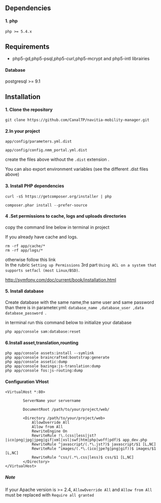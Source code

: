 
<h2>Dependencies</h2>

 <h4>1. php</h4>

 	php >= 5.4.x


<h2>Requirements</h2>
<ul>
	<li>php5-gd,php5-psql,php5-curl,php5-mcrypt and php5-intl librairies</li>

</ul>
<h4>Database</h4>
	postgresql >= 9.1

<br />
<h2>Installation</h2>
<h4>1. Clone the repository</h4>

	git clone https://github.com/CanalTP/navitia-mobility-manager.git

<h4>2.In your project</h4>

	app/config/parameters.yml.dist

	app/config/config.nmm_portal.yml.dist

create the files above without the `.dist` extension .


You can also export environment variables (see the different .dist files above)


<h4>3. Install PHP dependencies</h4>

	curl -sS https://getcomposer.org/installer | php

	composer.phar install --prefer-source



<h4>4 .Set permissions to cache, logs and uploads directories</h4>

copy the command line below in terminal in project

If you already have  cache and logs.

	rm -rf app/cache/*
	rm -rf app/logs/*
otherwise
follow this link  
In the rubric `Setting up Permissions` 3rd part `Using ACL on a system that supports setfacl (most Linux/BSD)`.

http://symfony.com/doc/current/book/installation.html



<h4>5. Install database</h4>

Create database with the same name,the same user and same password than there is in parameter.yml:
 `database_name ,database_user ,data database_password `.

in terminal run this command below to initialize your database

	php app/console sam:database:reset

<h4>6.Install asset,translation,rounting</h4>

	php app/console assets:install --symlink
	php app/console braincrafted:bootstrap:generate
	php app/console assetic:dump
	php app/console bazinga:js-translation:dump
	php app/console fos:js-routing:dump
	


<h4> Configuration VHost </h4>

	<VirtualHost *:80>
    		
    		ServerName your servername

    		DocumentRoot /path/to/your/project/web/

    		<Directory /path/to/your/project/web>
        		AllowOverride All
        		Allow from All
        		RewriteEngine On
        		RewriteRule !\.(css|less|jst?|ico|png|jpg|jpeg|gif|xml|xsl|swf|htm|php|woff|pdf)$ app_dev.php
        		RewriteRule ^javascript/(.*\.jst?)$ javascript/$1 [L,NC]
        		RewriteRule ^images/(.*\.(ico|jpe?g|png|gif))$ images/$1 [L,NC]
        		RewriteRule ^css/(.*\.css|less)$ css/$1 [L,NC]
    		</Directory>
	</VirtualHost>

<h5> Note </h5>

If your Apache version is >= 2.4, `AllowOverride All` and `Allow from All` must be replaced with `Require all granted`

